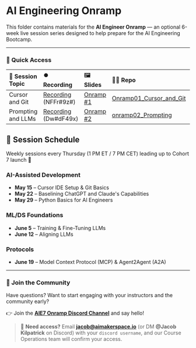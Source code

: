 # AI Engineering Onramp

This folder contains materials for the **AI Engineer Onramp** — an optional 6-week live session series designed to help prepare for the AI Engineering Bootcamp.

---

### 🔗 Quick Access

| 📰 Session Topic | ⏺️ Recording  | 🖼️ Slides     | 👨‍💻 Repo     | 📁 Feedback       |
|:-----------------|:-------------|:--------------|:--------------|:-----------------|
| Cursor and Git | [Recording](https://us02web.zoom.us/rec/share/l6PwntYu-sgqS23JB1s2ncV3L8lrSZrrwWDb3BJl0avCxP2VT6g-pFnZfXvmbYZV.4kfPtrdq4w5ZIKt5)  (NFFr#9z#) | [Onramp #1](https://www.canva.com/design/DAGnLn0SK1A/Gs5QWZWnq7lGNmtdHXP0pg/edit?utm_content=DAGnLn0SK1A&utm_campaign=designshare&utm_medium=link2&utm_source=sharebutton) | [Onramp01_Cursor_and_Git](https://github.com/AI-Maker-Space/AIE7/tree/main/00_Onramp/onramp01_Cursor_and_Git) | [4/15 Feedback](https://forms.gle/YdtPMkxRbqLnF7Tq9) |
| Prompting and LLMs | [Recording](https://us02web.zoom.us/rec/share/3AExr2qavt50Qtt3ashzx-7Q3eANO6-J-ZjLH7dCgvDUc8z7o2NJOFD35wMqc28f.itShsf1NFrrBpY95)  (Dw#dF49x) | [Onramp #2](https://www.canva.com/design/DAGoHtUT3sA/BVVq2ayZVoHvOJ22_4ABBQ/edit?utm_content=DAGoHtUT3sA&utm_campaign=designshare&utm_medium=link2&utm_source=sharebutton) | [onramp02_Prompting](https://github.com/AI-Maker-Space/AIE7/tree/main/00_Onramp/onramp02_Prompting) | [4/22 Feedback](https://forms.gle/TFnU17GxzZTmmdT66) |

## 📅 Session Schedule
Weekly sessions every Thursday (1 PM ET / 7 PM CET) leading up to Cohort 7 launch 🚀

### AI-Assisted Development
- **May 15** – Cursor IDE Setup & Git Basics  
- **May 22** – Baselining ChatGPT and Claude's Capabilities
- **May 29** – Python Basics for AI Engineers

### ML/DS Foundations
- **June 5** – Training & Fine-Tuning LLMs  
- **June 12** – Aligning LLMs

### Protocols
- **June 19** – Model Context Protocol (MCP) & Agent2Agent (A2A)

---

### 💬 Join the Community

Have questions? Want to start engaging with your instructors and the community early?  

👉 Join the **[AIE7 Onramp Discord Channel](https://discord.com/channels/1135695983720792216/1372966137100370034)** and say hello!

> 🔑 **Need access?** Email **jacob@aimakerspace.io** (or DM **@Jacob Kilpatrick** on Discord) with your `discord username`, and our Course Operations team will confirm your access.
